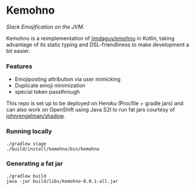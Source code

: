 Kemohno
=======
_Slack Emojification on the JVM._

Kemohno is a reimplementation of [jimdaguy/emohno](https://github.com/JimDaGuy/emojispell)
in Kotlin, taking advantage of its static typing and DSL-friendliness to make development 
a bit easier.

### Features

- Emojiposting attribution via user mimicking
- Duplicate emoji minimization
- special token passthrough

This repo is set up to be deployed on Heroku (Procfile + gradle jars) and can also work on OpenShift using Java S2I to
run fat jars courtesy of [johnrengelman/shadow](https://github.com/johnrengelman/shadow).

### Running locally

```shell
./gradlew stage
./build/install/kemohno/bin/kemohno
```

### Generating a fat jar
```shell
./gradlew build
java -jar build/libs/kemohno-0.0.1-all.jar
```
